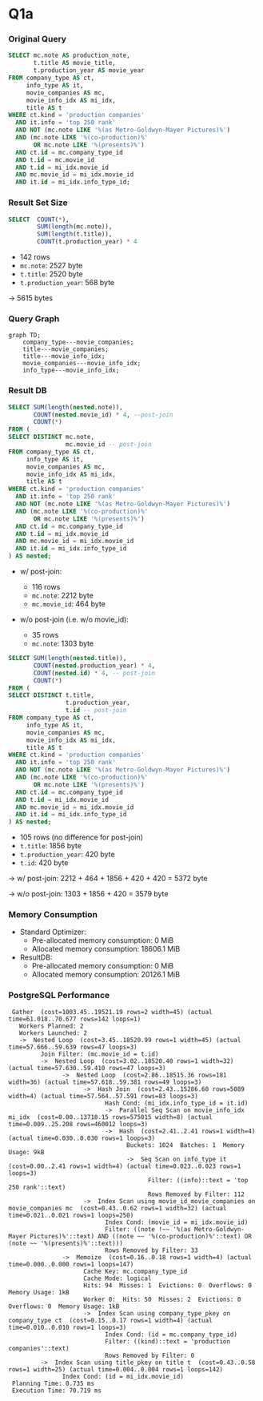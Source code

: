 # Q1a

### Original Query
```sql
SELECT mc.note AS production_note,
       t.title AS movie_title,
       t.production_year AS movie_year
FROM company_type AS ct,
     info_type AS it,
     movie_companies AS mc,
     movie_info_idx AS mi_idx,
     title AS t
WHERE ct.kind = 'production companies'
  AND it.info = 'top 250 rank'
  AND NOT (mc.note LIKE '%(as Metro-Goldwyn-Mayer Pictures)%')
  AND (mc.note LIKE '%(co-production)%'
       OR mc.note LIKE '%(presents)%')
  AND ct.id = mc.company_type_id
  AND t.id = mc.movie_id
  AND t.id = mi_idx.movie_id
  AND mc.movie_id = mi_idx.movie_id
  AND it.id = mi_idx.info_type_id;
```
### Result Set Size
```sql
SELECT  COUNT(*),
        SUM(length(mc.note)),
        SUM(length(t.title)),
        COUNT(t.production_year) * 4
```
* 142 rows
* `mc.note`: 2527 byte
* `t.title`: 2520 byte
* `t.production_year`: 568 byte

$\rightarrow$ 5615 bytes

### Query Graph

```mermaid
graph TD;
    company_type---movie_companies;
    title---movie_companies;
    title---movie_info_idx;
    movie_companies---movie_info_idx;
    info_type---movie_info_idx;
```

### Result DB
```sql
SELECT SUM(length(nested.note)),
       COUNT(nested.movie_id) * 4, --post-join
       COUNT(*)
FROM (
SELECT DISTINCT mc.note,
                mc.movie_id -- post-join
FROM company_type AS ct,
     info_type AS it,
     movie_companies AS mc,
     movie_info_idx AS mi_idx,
     title AS t
WHERE ct.kind = 'production companies'
  AND it.info = 'top 250 rank'
  AND NOT (mc.note LIKE '%(as Metro-Goldwyn-Mayer Pictures)%')
  AND (mc.note LIKE '%(co-production)%'
       OR mc.note LIKE '%(presents)%')
  AND ct.id = mc.company_type_id
  AND t.id = mi_idx.movie_id
  AND mc.movie_id = mi_idx.movie_id
  AND it.id = mi_idx.info_type_id
) AS nested;
```
* w/ post-join:
    * 116 rows
    * `mc.note`: 2212 byte
    * `mc.movie_id`: 464 byte

* w/o post-join (i.e. w/o movie_id):
    * 35 rows
    * `mc.note`: 1303 byte

```sql
SELECT SUM(length(nested.title)),
       COUNT(nested.production_year) * 4,
       COUNT(nested.id) * 4, -- post-join
       COUNT(*)
FROM (
SELECT DISTINCT t.title,
                t.production_year,
                t.id -- post-join
FROM company_type AS ct,
     info_type AS it,
     movie_companies AS mc,
     movie_info_idx AS mi_idx,
     title AS t
WHERE ct.kind = 'production companies'
  AND it.info = 'top 250 rank'
  AND NOT (mc.note LIKE '%(as Metro-Goldwyn-Mayer Pictures)%')
  AND (mc.note LIKE '%(co-production)%'
       OR mc.note LIKE '%(presents)%')
  AND ct.id = mc.company_type_id
  AND t.id = mi_idx.movie_id
  AND mc.movie_id = mi_idx.movie_id
  AND it.id = mi_idx.info_type_id
) AS nested;
```
* 105 rows (no difference for post-join)
* `t.title`: 1856 byte
* `t.production_year`: 420 byte
* `t.id`: 420 byte

$\rightarrow$ w/ post-join: 2212 + 464 + 1856 + 420 + 420 = 5372 byte

$\rightarrow$ w/o post-join: 1303 + 1856 + 420 = 3579 byte


### Memory Consumption
* Standard Optimizer:
    * Pre-allocated memory consumption: 0 MiB
    * Allocated memory consumption: 18606.1 MiB
* ResultDB:
    * Pre-allocated memory consumption: 0 MiB
    * Allocated memory consumption: 20126.1 MiB


### PostgreSQL Performance

```
 Gather  (cost=1003.45..19521.19 rows=2 width=45) (actual time=61.018..70.677 rows=142 loops=1)
   Workers Planned: 2
   Workers Launched: 2
   ->  Nested Loop  (cost=3.45..18520.99 rows=1 width=45) (actual time=57.666..59.639 rows=47 loops=3)
         Join Filter: (mc.movie_id = t.id)
         ->  Nested Loop  (cost=3.02..18520.40 rows=1 width=32) (actual time=57.630..59.410 rows=47 loops=3)
               ->  Nested Loop  (cost=2.86..18515.36 rows=181 width=36) (actual time=57.618..59.381 rows=49 loops=3)
                     ->  Hash Join  (cost=2.43..15286.60 rows=5089 width=4) (actual time=57.564..57.591 rows=83 loops=3)
                           Hash Cond: (mi_idx.info_type_id = it.id)
                           ->  Parallel Seq Scan on movie_info_idx mi_idx  (cost=0.00..13718.15 rows=575015 width=8) (actual time=0.009..25.208 rows=460012 loops=3)
                           ->  Hash  (cost=2.41..2.41 rows=1 width=4) (actual time=0.030..0.030 rows=1 loops=3)
                                 Buckets: 1024  Batches: 1  Memory Usage: 9kB
                                 ->  Seq Scan on info_type it  (cost=0.00..2.41 rows=1 width=4) (actual time=0.023..0.023 rows=1 loops=3)
                                       Filter: ((info)::text = 'top 250 rank'::text)
                                       Rows Removed by Filter: 112
                     ->  Index Scan using movie_id_movie_companies on movie_companies mc  (cost=0.43..0.62 rows=1 width=32) (actual time=0.021..0.021 rows=1 loops=250)
                           Index Cond: (movie_id = mi_idx.movie_id)
                           Filter: ((note !~~ '%(as Metro-Goldwyn-Mayer Pictures)%'::text) AND ((note ~~ '%(co-production)%'::text) OR (note ~~ '%(presents)%'::text)))
                           Rows Removed by Filter: 33
               ->  Memoize  (cost=0.16..0.18 rows=1 width=4) (actual time=0.000..0.000 rows=1 loops=147)
                     Cache Key: mc.company_type_id
                     Cache Mode: logical
                     Hits: 94  Misses: 1  Evictions: 0  Overflows: 0  Memory Usage: 1kB
                     Worker 0:  Hits: 50  Misses: 2  Evictions: 0  Overflows: 0  Memory Usage: 1kB
                     ->  Index Scan using company_type_pkey on company_type ct  (cost=0.15..0.17 rows=1 width=4) (actual time=0.010..0.010 rows=1 loops=3)
                           Index Cond: (id = mc.company_type_id)
                           Filter: ((kind)::text = 'production companies'::text)
                           Rows Removed by Filter: 0
         ->  Index Scan using title_pkey on title t  (cost=0.43..0.58 rows=1 width=25) (actual time=0.004..0.004 rows=1 loops=142)
               Index Cond: (id = mi_idx.movie_id)
 Planning Time: 0.735 ms
 Execution Time: 70.719 ms
```
